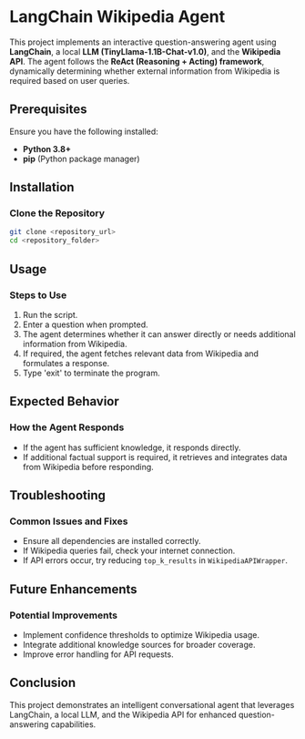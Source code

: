 # LangChain Wikipedia Agent

This project implements an interactive question-answering agent using **LangChain**, a local **LLM (TinyLlama-1.1B-Chat-v1.0)**, and the **Wikipedia API**. The agent follows the **ReAct (Reasoning + Acting) framework**, dynamically determining whether external information from Wikipedia is required based on user queries.

## Prerequisites

Ensure you have the following installed:

- **Python 3.8+**
- **pip** (Python package manager)

## Installation

### Clone the Repository
```bash
git clone <repository_url>
cd <repository_folder>
```
## Usage

### Steps to Use
1. Run the script.
2. Enter a question when prompted.
3. The agent determines whether it can answer directly or needs additional information from Wikipedia.
4. If required, the agent fetches relevant data from Wikipedia and formulates a response.
5. Type 'exit' to terminate the program.

## Expected Behavior

### How the Agent Responds
- If the agent has sufficient knowledge, it responds directly.
- If additional factual support is required, it retrieves and integrates data from Wikipedia before responding.

## Troubleshooting

### Common Issues and Fixes
- Ensure all dependencies are installed correctly.
- If Wikipedia queries fail, check your internet connection.
- If API errors occur, try reducing `top_k_results` in `WikipediaAPIWrapper`.

## Future Enhancements

### Potential Improvements
- Implement confidence thresholds to optimize Wikipedia usage.
- Integrate additional knowledge sources for broader coverage.
- Improve error handling for API requests.

## Conclusion
This project demonstrates an intelligent conversational agent that leverages LangChain, a local LLM, and the Wikipedia API for enhanced question-answering capabilities.

